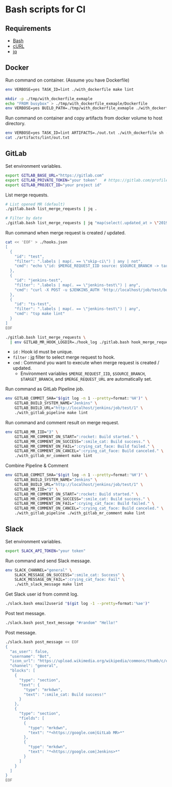 # Bash scripts for CI

## Requirements

- [Bash](https://www.gnu.org/software/bash/)
- [cURL](https://curl.haxx.se/)
- [jq](https://stedolan.github.io/jq/)


## Docker

Run command on container. (Assume you have Dockerfile)
```sh
env VERBOSE=yes TASK_ID=lint ./with_dockerfile make lint
```

```sh
mkdir -p ./tmp/with_dockerfile_exmaple
echo "FROM busybox" > ./tmp/with_dockerfile_exmaple/Dockerfile
env VERBOSE=yes BUILD_PATH=./tmp/with_dockerfile_exmaple ./with_dockerfile busybox
```

Run command on container and copy artifacts from docker volume to host directory.
```sh
env VERBOSE=yes TASK_ID=lint ARTIFACTS=./out.txt ./with_dockerfile sh -c 'make lint > out.txt'
cat ./artifacts/lint/out.txt
```


## GitLab

Set environment variables.
```sh
export GITLAB_BASE_URL="https://gitlab.com"
export GITLAB_PRIVATE_TOKEN="your token"   # https://gitlab.com/profile/personal_access_tokens
export GITLAB_PROJECT_ID="your project id"
```

List merge requests.
```sh
# List opened MR (default)
./gitlab.bash list_merge_requests | jq .

# Filter by date
./gitlab.bash list_merge_requests | jq "map(select(.updated_at > \"2019-09-23T09:00:00.000Z\"))"
```

Run command when merge request is created / updated.
```sh
cat << 'EOF' > ./hooks.json
[
  {
    "id": "test",
    "filter": ".labels | map(. == \"skip-ci\") | any | not",
    "cmd": "echo \"id: $MERGE_REQUEST_IID source: $SOURCE_BRANCH -> target: $TARGET_BRANCH ($MERGE_REQUEST_URL)\""
  },
  {
    "id": "jenkins-test",
    "filter": ".labels | map(. == \"jenkins-test\") | any",
    "cmd": "curl -X POST -u $JENKINS_AUTH 'http://localhost/job/test/build' -F json=\"$(./gitlab.bash merge_request_json_for_jenkins)\""
  },
  {
    "id": "ts-test",
    "filter": ".labels | map(. == \"jenkins-test\") | any",
    "cmd": "tsp make lint"
  }
]
EOF

./gitlab.bash list_merge_requests \
  | env GITLAB_MR_HOOK_LOGDIR=./hook_log ./gitlab.bash hook_merge_requests ./hooks.json
```

- `id` : Hook id must be unique.
- `filter` : [jq](https://stedolan.github.io/jq/manual/) filter to select merge request to hook.
- `cmd` : Command you want to execute when merge request is created / updated.
  - Environment variables `$MERGE_REQUEST_IID`, `$SOURCE_BRANCH`, `$TARGET_BRANCH`, and `$MERGE_REQUEST_URL` are automatically set.


Run command as GitLab Pipeline job.
```sh
env GITLAB_COMMIT_SHA="$(git log -n 1 --pretty=format:'%H')" \
    GITLAB_BUILD_SYSTEM_NAME="Jenkins" \
    GITLAB_BUILD_URL="http://localhost/jenkins/job/test/1" \
    ./with_gitlab_pipeline make lint
```

Run command and comment result on merge request.
```sh
env GITLAB_MR_IID="3" \
    GITLAB_MR_COMMENT_ON_START=":rocket: Build started." \
    GITLAB_MR_COMMENT_ON_SUCCESS=":smile_cat: Build success." \
    GITLAB_MR_COMMENT_ON_FAIL=":crying_cat_face: Build failed." \
    GITLAB_MR_COMMENT_ON_CANCEL=":crying_cat_face: Build canceled." \
    ./with_gitlab_mr_comment make lint
```

Combine Pipeline & Comment
```sh
env GITLAB_COMMIT_SHA="$(git log -n 1 --pretty=format:'%H')" \
    GITLAB_BUILD_SYSTEM_NAME="Jenkins" \
    GITLAB_BUILD_URL="http://localhost/jenkins/job/test/1" \
    GITLAB_MR_IID="3" \
    GITLAB_MR_COMMENT_ON_START=":rocket: Build started." \
    GITLAB_MR_COMMENT_ON_SUCCESS=":smile_cat: Build success." \
    GITLAB_MR_COMMENT_ON_FAIL=":crying_cat_face: Build failed." \
    GITLAB_MR_COMMENT_ON_CANCEL=":crying_cat_face: Build canceled." \
    ./with_gitlab_pipeline ./with_gitlab_mr_comment make lint
```


## Slack

Set environment variables.
```sh
export SLACK_API_TOKEN="your token"
```

Run command and send Slack message.
```sh
env SLACK_CHANNEL="general" \
    SLACK_MESSAGE_ON_SUCCESS=":smile_cat: Success" \
    SLACK_MESSAGE_ON_FAIL=":crying_cat_face: Fail" \
    ./with_slack_message make lint
```

Get Slack user id from commit log.
```sh
./slack.bash email2userid "$(git log -1 --pretty=format:'%ae')"
```

Post text message.
```sh
./slack.bash post_text_message "#random" "Hello!"
```

Post message.
```sh
./slack.bash post_message << EOF
{
  "as_user": false,
  "username": "Bot",
  "icon_url": "https://upload.wikimedia.org/wikipedia/commons/thumb/c/cd/GNOME_Builder_Icon_%28hicolor%29.svg/240px-GNOME_Builder_Icon_%28hicolor%29.svg.png",
  "channel": "general",
  "blocks": [
    {
      "type": "section",
      "text": {
        "type": "mrkdwn",
        "text": ":smile_cat: Build success!"
      }
    },
    {
      "type": "section",
      "fields": [
        {
          "type": "mrkdwn",
          "text": "*<https://google.com|GitLab MR>*"
        },
        {
          "type": "mrkdwn",
          "text": "*<https://google.com|Jenkins>*"
        }
      ]
    }
  ]
}
EOF
```
